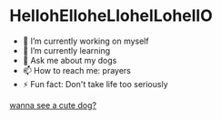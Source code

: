 # HellohElloheLlohelLohellO

- 🔭 I’m currently working on myself
- 🌱 I’m currently learning
- 💬 Ask me about my dogs
- 📫 How to reach me: prayers
- ⚡ Fun fact: Don't take life too seriously

[wanna see a cute dog?](https://media.tenor.com/wOfgdV7fXAYAAAAC/adopt-dont-shop.gif)
